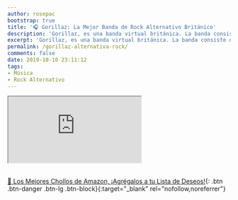 ```yaml
---
author: rosepac
bootstrap: true
title: '🎧 Gorillaz: La Mejor Banda de Rock Alternativo Británico'
description: 'Gorillaz, es una banda virtual británica. La banda consiste de cuatro miembros ficticios: 2-D, Noodle, Murdoc Niccals y Russel Hobbs.'
excerpt: 'Gorillaz, es una banda virtual británica. La banda consiste de cuatro miembros ficticios: 2-D, Noodle, Murdoc Niccals y Russel Hobbs.'
permalink: /gorillaz-alternativa-rock/
comments: false
date: 2019-10-10 23:11:12
tags:
- Música
- Rock Alternativo
---
```


<div class="embed-responsive embed-responsive-16by9">
  <iframe class="embed-responsive-item" src="https://www.youtube-nocookie.com/embed/playlist?list=PLby142d2YzBiZYLjb8xvm0vE8HLs45A6I?rel=0" allowfullscreen></iframe>
</div><br/>

[🛒 Los Mejores Chollos de Amazon, ¡Agrégalos a tu Lista de Deseos!](https://www.amazon.es/shop/cibercursos "Los Mejores Chollos de Amazon, Ofertas Flash, Black Monday y Amazon Prime Day"){: .btn .btn-danger .btn-lg .btn-block}{:target="_blank" rel="nofollow,noreferrer"}